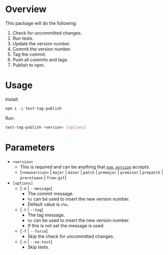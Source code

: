 # Overview

This package will do the following:

1.  Check for uncommitted changes.
2.  Run tests.
3.  Update the version number.
4.  Commit the version number.
5.  Tag the commit.
6.  Push all commits and tags.
7.  Publish to npm.

# Usage

Install:

```sh
npm i -g test-tag-publish
```

Run:

```sh
test-tag-publish <version> [options]
```

# Parameters

*   `<version>`
    *   This is required and can be anything that [`npm version`](https://docs.npmjs.com/cli/version) accepts.
    *   \[`<newversion>` | `major` | `minor` | `patch` | `premajor` | `preminor` | `prepatch` | `prerelease` | `from-git`]
*   `[options]`
    *   \[`-m` | `--message`]
        *   The commit message.
        *   `%s` can be used to insert the new version number.
        *   Default value is `v%s`.
    *   \[`-t` | `--tag`]
        *   The tag message.
        *   `%s` can be used to insert the new version number.
        *   If this is not set the message is used.
    *   \[`-f` | `--force`]
        *   Skip the check for uncommitted changes.
    *   \[`-n` | `--no-test`]
        *   Skip tests.
